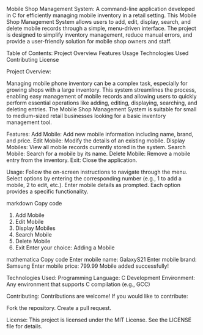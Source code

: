 Mobile Shop Management System:
A command-line application developed in C for efficiently managing mobile inventory in a retail setting. This Mobile Shop Management System allows users to add, edit, display, search, and delete mobile records through a simple, menu-driven interface. The project is designed to simplify inventory management, reduce manual errors, and provide a user-friendly solution for mobile shop owners and staff.

Table of Contents:
Project Overview
Features
Usage
Technologies Used
Contributing
License

Project Overview:

Managing mobile phone inventory can be a complex task, especially for growing shops with a large inventory. This system streamlines the process, enabling easy management of mobile records and allowing users to quickly perform essential operations like adding, editing, displaying, searching, and deleting entries. The Mobile Shop Management System is suitable for small to medium-sized retail businesses looking for a basic inventory management tool.

Features:
Add Mobile: Add new mobile information including name, brand, and price.
Edit Mobile: Modify the details of an existing mobile.
Display Mobiles: View all mobile records currently stored in the system.
Search Mobile: Search for a mobile by its name.
Delete Mobile: Remove a mobile entry from the inventory.
Exit: Close the application.

Usage:
Follow the on-screen instructions to navigate through the menu.
Select options by entering the corresponding number (e.g., 1 to add a mobile, 2 to edit, etc.).
Enter mobile details as prompted.
Each option provides a specific functionality.

markdown
Copy code
1. Add Mobile
2. Edit Mobile
3. Display Mobiles
4. Search Mobile
5. Delete Mobile
6. Exit
Enter your choice:
Adding a Mobile

mathematica
Copy code
Enter mobile name: GalaxyS21
Enter mobile brand: Samsung
Enter mobile price: 799.99
Mobile added successfully!

Technologies Used:
Programming Language: C
Development Environment: Any environment that supports C compilation (e.g., GCC)

Contributing:
Contributions are welcome! If you would like to contribute:

Fork the repository.
Create a pull request.

License:
This project is licensed under the MIT License. See the LICENSE file for details.
